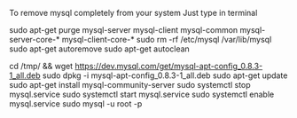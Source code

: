 

To remove mysql completely from your system Just type in terminal

sudo apt-get purge mysql-server mysql-client mysql-common mysql-server-core-* mysql-client-core-*
sudo rm -rf /etc/mysql /var/lib/mysql
sudo apt-get autoremove
sudo apt-get autoclean


cd /tmp/ && wget https://dev.mysql.com/get/mysql-apt-config_0.8.3-1_all.deb
sudo dpkg -i mysql-apt-config_0.8.3-1_all.deb
sudo apt-get update
sudo apt-get install mysql-community-server
sudo systemctl stop mysql.service
sudo systemctl start mysql.service
sudo systemctl enable mysql.service
sudo mysql -u root -p
